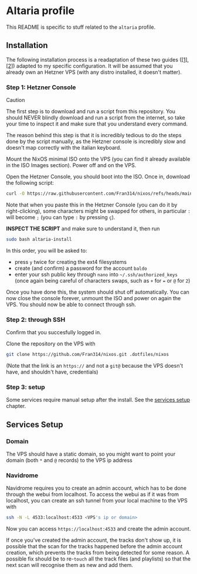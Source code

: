 # Altaria profile

This README is specific to stuff related to the `altaria` profile.

## Installation

The following installation process is a readaptation of these two guides
([\[1\]](https://wiki.nixos.org/wiki/Install_NixOS_on_Hetzner_Cloud#Traditional_ISO_installation),
[\[2\]](https://nixos.org/manual/nixos/stable/#sec-installation-manual)) adapted
to my specific configuration. It will be assumed that you already own an Hetzner
VPS (with any distro installed, it doesn't matter).

### Step 1: Hetzner Console

> [!CAUTION]  
> The first step is to download and run a script from this repository. You
> should NEVER blindly download and run a script from the internet, so take your
> time to inspect it and make sure that you understand every command.
>
> The reason behind this step is that it is incredibly tedious to do the steps
> done by the script manually, as the Hetzner console is incredibly slow and
> doesn't map correctly with the italian keyboard.

Mount the NixOS minimal ISO onto the VPS (you can find it already available in
the ISO Images section). Power off and on the VPS.

Open the Hetzner Console, you should boot into the ISO. Once in, download the
following script:

```bash
curl -O https://raw.githubusercontent.com/Fran314/nixos/refs/heads/main/profiles/altaria/install
```

Note that when you paste this in the Hetzner Console (you can do it by
right-clicking), some characters might be swapped for others, in particular `:`
will become `;` (you can type `:` by pressing `ç`).

**INSPECT THE SCRIPT** and make sure to understand it, then run

```bash
sudo bash altaria-install
```

In this order, you will be asked to:

- press `y` twice for creating the ext4 filesystems
- create (and confirm) a password for the account `baldo`
- enter your ssh public key through `nano` into `~/.ssh/authorized_keys` (once
  again being careful of characters swaps, such as `+` for `=` or `@` for `2`)

Once you have done this, the system should shut off automatically. You can now
close the console forever, unmount the ISO and power on again the VPS. You
should now be able to connect through ssh.

### Step 2: through SSH

Confirm that you succesfully logged in.

Clone the repository on the VPS with

```bash
git clone https://github.com/Fran314/nixos.git .dotfiles/nixos
```

(Note that the link is an `https://` and not a `git@` because the VPS doesn't
have, and shouldn't have, credentials)

### Step 3: setup

Some services require manual setup after the install. See the
[services setup](#services-setup) chapter.

## Services Setup

### Domain

The VPS should have a static domain, so you might want to point your domain
(both `*` and `@` records) to the VPS ip address

### Navidrome

Navidrome requires you to create an admin account, which has to be done through
the webui from localhost. To access the webui as if it was from localhost, you
can create an ssh tunnel from your local machine to the VPS with

```bash
ssh -N -L 4533:localhost:4533 <VPS's ip or domain>
```

Now you can access `https://localhost:4533` and create the admin account.

If once you've created the admin account, the tracks don't show up, it is
possible that the scan for the tracks happened before the admin account
creation, which prevents the tracks from being detected for some reason. A
possible fix should be to re-`touch` all the track files (and playlists) so that
the next scan will recognise them as new and add them.
